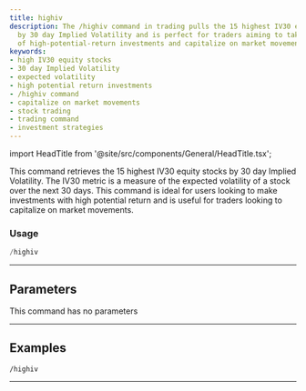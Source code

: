```yaml
---
title: highiv
description: The /highiv command in trading pulls the 15 highest IV30 equity stocks
  by 30 day Implied Volatility and is perfect for traders aiming to take advantage
  of high-potential-return investments and capitalize on market movements.
keywords:
- high IV30 equity stocks
- 30 day Implied Volatility
- expected volatility
- high potential return investments
- /highiv command
- capitalize on market movements
- stock trading
- trading command
- investment strategies
---
```


import HeadTitle from '@site/src/components/General/HeadTitle.tsx';

<HeadTitle title="options: highiv - Telegram Reference | OpenBB Bot Docs" />

This command retrieves the 15 highest IV30 equity stocks by 30 day Implied Volatility. The IV30 metric is a measure of the expected volatility of a stock over the next 30 days. This command is ideal for users looking to make investments with high potential return and is useful for traders looking to capitalize on market movements.

### Usage

```python wordwrap
/highiv
```

---

## Parameters

This command has no parameters



---

## Examples

```
/highiv
```
---
